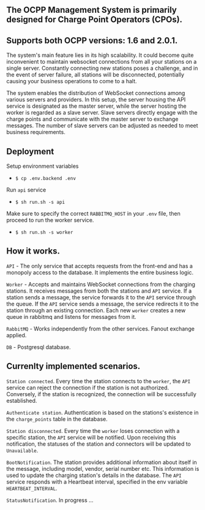 The OCPP Management System is primarily designed for Charge Point Operators (CPOs).
----------
Supports both OCPP versions: 1.6 and 2.0.1.
----------

The system's main feature lies in its high scalability. It could become quite inconvenient to maintain websocket
connections from all your stations on a single server. Constantly connecting new stations poses a challenge,
and in the event of server failure, all stations will be disconnected,
potentially causing your business operations to come to a halt.

The system enables the distribution of WebSocket connections among various servers and providers. In this setup,
the server housing the API service is designated as the master server, while the server hosting the worker is
regarded as a slave server. Slave servers directly engage with the charge points and communicate with the
master server to exchange messages.
The number of slave servers can be adjusted as needed to meet business requirements.

Deployment
----------

Setup environment variables

- ```$ cp .env.backend .env```

Run `api` service

- ```$ sh run.sh -s api```

Make sure to specify the correct `RABBITMQ_HOST` in your `.env` file, then proceed to run the worker service.

- ```$ sh run.sh -s worker```

How it works.
----------
`API` - The only service that accepts requests from the front-end and has a monopoly access
to the database. It implements the entire business logic.

`Worker` - Accepts and maintains WebSocket connections from the charging stations. It receives messages from both
the stations and `API` service. If a station sends a message, the service forwards it to the `API` service
through the queue. If the `API` service sends a message, the service redirects it to the station through an existing
connection. Each new `worker` creates a new queue in rabbitmq and listens for messages from it.

`RabbitMQ` - Works independently from the other services. Fanout exchange applied.

`DB` - Postgresql database.

Currenlty implemented scenarios.
--------
`Station connected`.
Every time the station connects to the `worker`, the `API` service can reject the connection if the station
is not authorized. Conversely, if the station is recognized, the connection will be successfully established.

`Authenticate station`.
Authentication is based on the stations's existence in the `charge_points` table in the database.

`Station disconnected`.
Every time the `worker` loses connection with a specific station, the `API` service will be notified. Upon receiving
this notification, the statuses of the station and connectors will be updated to `Unavailable`.

`BootNotification`.
The station provides additional information about itself in the message, including model, vendor, serial number etc.
This information is used to update the charging station's details in the database. The `API` service responds
with a Heartbeat interval, specified in the env variable `HEARTBEAT_INTERVAL`.

`StatusNotification`.
In progress ...





